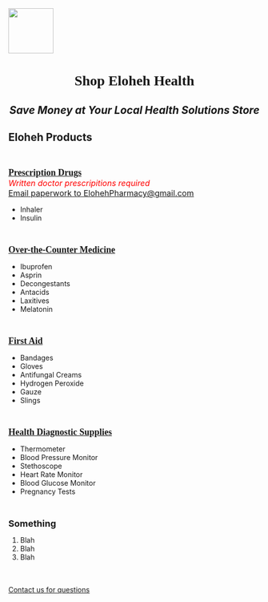 <html>
<head> 

</head>

<body>
<img width="90" height="90" src="https://github.com/user-attachments/assets/d0090502-7a15-4a55-91d6-1db5928cacf3"/>
<h1 align="center"><font face="Georgia">Shop Eloheh Health</font></h1>
<i><h2 align="center">Save Money at Your Local Health Solutions Store</h2></i>
<h2 title="The products listed may not cover every option available.">Eloheh Products</h2><br/>

<!-- Prescription Drug Section -->
<b><u><font size="4" face="Georgia">Prescription Drugs</font></u></b><br/>
  <font color="red" size="3">*Written doctor prescripitions required*</font><br/>
  <u><font size="3"><a href="mailto:ElohehPharmacy@gmail.com">Email paperwork to ElohehPharmacy@gmail.com</a></font></u>  <ul font size="3" align="left">
  <li>Inhaler</li>
  <li>Insulin</li>
</ul>
  <br/>

<!-- Over-The-Counter Medicine Section -->
  <b><u><font size="4" face="Georgia">Over-the-Counter Medicine</font></u></b><br/>
<ul font size="3" align="left">
  <li>Ibuprofen</li>
  <li>Asprin</li>
  <li>Decongestants</li>
  <li>Antacids</li>
  <li>Laxitives</li>
  <li>Melatonin</li>
</ul>
  <br/>

<!-- First Aid Section -->
  <font face="Georgia" size="4"><b><u>First Aid</u></b></font>
<ul font size="3" align="left">
  <li>Bandages</li>
  <li>Gloves</li>
  <li>Antifungal Creams</li>
  <li>Hydrogen Peroxide</li>
  <li>Gauze</li>
  <li>Slings</li>
</ul>
  <br/>

<!-- Health Diagnostic Supplies Section -->
<font face="Georgia" size="4"><b><u>Health Diagnostic Supplies</u></b></font>
<ul font size="3" align="left">
  <li>Thermometer</li>
  <li>Blood Pressure Monitor</li>
  <li>Stethoscope</li>
  <li>Heart Rate Monitor</li>
  <li>Blood Glucose Monitor</li>
  <li>Pregnancy Tests</li>
</ul>
  <br/>

 <!-- Numbered List Section -->
<b><font size="4">Something</font></b>
<ol font size="3" align="left">
  <li>Blah</li>
  <li>Blah</li>
  <li>Blah</li>
</ol>
  
<br/><br/>
<u><font face="3"><a href="mailto:Eloheh@gmail.com">Contact us for questions</a></font></u>
